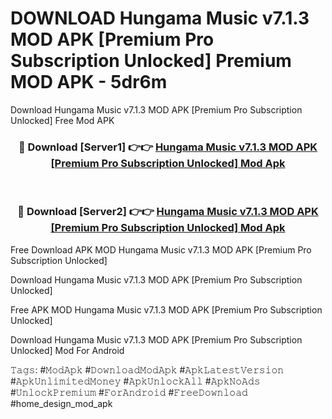 # DOWNLOAD Hungama Music v7.1.3 MOD APK [Premium Pro Subscription Unlocked] Premium MOD APK - 5dr6m
Download Hungama Music v7.1.3 MOD APK [Premium Pro Subscription Unlocked] Free Mod APK

<div align="center">
<h3>🔴 Download [Server1] 👉👉 <a href="https://apk-comot.site?title=Hungama_Music_v7.1.3_MOD_APK_[Premium_Pro_Subscription_Unlocked]">Hungama Music v7.1.3 MOD APK [Premium Pro Subscription Unlocked] Mod Apk</a></h3><br>

<h3>🔴 Download [Server2] 👉👉 <a href="https://apk-comot.site?title=Hungama_Music_v7.1.3_MOD_APK_[Premium_Pro_Subscription_Unlocked]">Hungama Music v7.1.3 MOD APK [Premium Pro Subscription Unlocked] Mod Apk</a></h3>
</div>


Free Download APK MOD Hungama Music v7.1.3 MOD APK [Premium Pro Subscription Unlocked]

Download Hungama Music v7.1.3 MOD APK [Premium Pro Subscription Unlocked] 

Free APK MOD Hungama Music v7.1.3 MOD APK [Premium Pro Subscription Unlocked] 

Download Hungama Music v7.1.3 MOD APK [Premium Pro Subscription Unlocked] Mod For Android

𝚃𝚊𝚐𝚜: #𝙼𝚘𝚍𝙰𝚙𝚔 #𝙳𝚘𝚠𝚗𝚕𝚘𝚊𝚍𝙼𝚘𝚍𝙰𝚙𝚔 #𝙰𝚙𝚔𝙻𝚊𝚝𝚎𝚜𝚝𝚅𝚎𝚛𝚜𝚒𝚘𝚗 #𝙰𝚙𝚔𝚄𝚗𝚕𝚒𝚖𝚒𝚝𝚎𝚍𝙼𝚘𝚗𝚎𝚢 #𝙰𝚙𝚔𝚄𝚗𝚕𝚘𝚌𝚔𝙰𝚕𝚕 #𝙰𝚙𝚔𝙽𝚘𝙰𝚍𝚜 #𝚄𝚗𝚕𝚘𝚌𝚔𝙿𝚛𝚎𝚖𝚒𝚞𝚖 #𝙵𝚘𝚛𝙰𝚗𝚍𝚛𝚘𝚒𝚍 #𝙵𝚛𝚎𝚎𝙳𝚘𝚠𝚗𝚕𝚘𝚊𝚍 #home_design_mod_apk